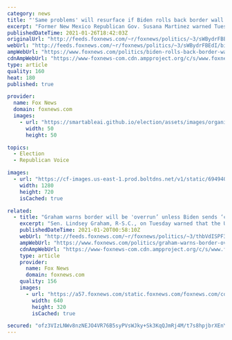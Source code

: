 ```yaml
---
category: news
title: "'Same problems' will resurface if Biden rolls back border wall construction, former NM governor warns"
excerpt: "Former New Mexico Republican Gov. Susana Martinez warned Tuesday that it is 'very wrong' for the Biden administration to halt the construction of the southern border wall, calling the fence a 'piece of the security of our nation.'"
publishedDateTime: 2021-01-26T18:42:03Z
originalUrl: "http://feeds.foxnews.com/~r/foxnews/politics/~3/sWBydrFBEdI/biden-rolls-back-border-wall-construction-susana-martinez"
webUrl: "http://feeds.foxnews.com/~r/foxnews/politics/~3/sWBydrFBEdI/biden-rolls-back-border-wall-construction-susana-martinez"
ampWebUrl: "https://www.foxnews.com/politics/biden-rolls-back-border-wall-construction-susana-martinez.amp"
cdnAmpWebUrl: "https://www-foxnews-com.cdn.ampproject.org/c/s/www.foxnews.com/politics/biden-rolls-back-border-wall-construction-susana-martinez.amp"
type: article
quality: 160
heat: 180
published: true

provider:
  name: Fox News
  domain: foxnews.com
  images:
    - url: "https://smartableai.github.io/election/assets/images/organizations/foxnews.com-50x50.jpg"
      width: 50
      height: 50

topics:
  - Election
  - Republican Voice

images:
  - url: "https://cf-images.us-east-1.prod.boltdns.net/v1/static/694940094001/b72d6080-2c5a-4341-bca9-77cd4fb2c57a/bfb73cf2-ae68-49f9-af17-20b6c1691a9b/1280x720/match/image.jpg"
    width: 1280
    height: 720
    isCached: true

related:
  - title: "Graham warns border will be 'overrun’ unless Biden sends ‘clear and unmistakable signal’ to migrant caravans"
    excerpt: "Sen. Lindsey Graham, R-S.C., on Tuesday warned that the U.S. border will be “overrun” unless the incoming Biden administration sends a message to the incoming migrant caravans that they support President Donald Trump’s policies on immigration."
    publishedDateTime: 2021-01-20T00:58:10Z
    webUrl: "http://feeds.foxnews.com/~r/foxnews/politics/~3/thbVdISPF30/graham-warns-border-overrun-unless-biden-sends-signal-migrant-caravans"
    ampWebUrl: "https://www.foxnews.com/politics/graham-warns-border-overrun-unless-biden-sends-signal-migrant-caravans.amp"
    cdnAmpWebUrl: "https://www-foxnews-com.cdn.ampproject.org/c/s/www.foxnews.com/politics/graham-warns-border-overrun-unless-biden-sends-signal-migrant-caravans.amp"
    type: article
    provider:
      name: Fox News
      domain: foxnews.com
    quality: 156
    images:
      - url: "https://a57.foxnews.com/static.foxnews.com/foxnews.com/content/uploads/2021/01/640/320/AP21020009128608.jpg?ve=1&tl=1"
        width: 640
        height: 320
        isCached: true

secured: "ofz3VIzLNWv8nzNEJO4VR76B5syPVsWJky+Sk3KqQJmRj4M/t7s8hpjbrXEnYJzlPRWo5tNOPpx7XMbybly0FrXtAa+D1BwL+HU0/jiswv9WTFBBpa4qCEsqCsA8MzvClHULY9yOLW3EIOZN7uPPJ/8QNWIbyDVYVsm+GukyIynmGx7+6mrCMpzEm/NTOtDQXW2G41/owlg57eoWyoW0iUi6umNeGuTOe6ceN4Agy4Cu8LFVKDACrotW8ivm5Es9nc2URGmzXd2nRDSPHrKu9Mk1dc9IpJcCJYX8IQU5/WnVKD6tItpmxUoQsHALtIf45dCbkh8G7CARF7gdUVIcqinCg6gNz2o2saTfDTwIB+I=;CcCGkK5BAKBEnFyXMN9UeA=="
---
```


